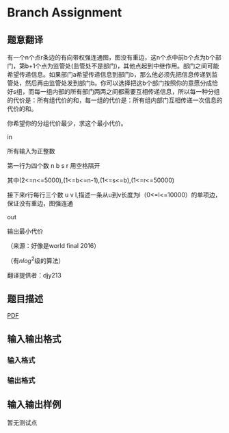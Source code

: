 # Branch Assignment

## 题意翻译

 有一个n个点r条边的有向带权强连通图，图没有重边，这n个点中前b个点为b个部门，第b+1个点为监管处(监管处不是部门)，其他点起到中继作用。部门之间可能希望传递信息。如果部门a希望传递信息到部门b，那么他必须先把信息传递到监管处，然后再由监管处发到部门b。你可以选择把这b个部门按照你的意愿分成恰好s组，而每一组内部的所有部门两两之间都需要互相传递信息，所以每一种分组的代价是：所有组代价的和，每一组的代价是：所有组内部门互相传递一次信息的代价的和。

你希望你的分组代价最少，求这个最小代价。

in

所有输入为正整数

第一行为四个数 n b s r 用空格隔开

其中(2<=n<=5000),(1<=b<=n-1),(1<=s<=b),(1<=r<=50000)

接下来r行每行三个数 u v l,描述一条从u到v长度为l（0<=l<=10000）的单项边，保证没有重边，图强连通

out

输出最小代价

（来源：好像是world final 2016）

（有$nlog^2$级的算法）

翻译提供者：djy213

## 题目描述

[problemUrl]: https://uva.onlinejudge.org/index.php?option=com_onlinejudge&Itemid=8&category=859&page=show_problem&problem=5004

[PDF](https://uva.onlinejudge.org/external/17/p1737.pdf)

## 输入输出格式

### 输入格式

### 输出格式

## 输入输出样例

暂无测试点


